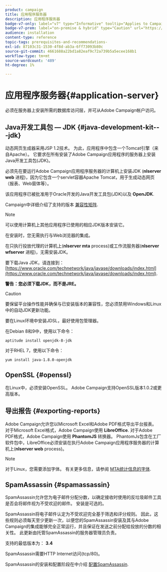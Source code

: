 ```yaml
---
product: campaign
title: 应用程序服务器
description: 应用程序服务器
badge-v7-only: label="v7" type="Informative" tooltip="Applies to Campaign Classic v7 only"
badge-v7-prem: label="on-premise & hybrid" type="Caution" url="https://experienceleague.adobe.com/docs/campaign-classic/using/installing-campaign-classic/architecture-and-hosting-models/hosting-models-lp/hosting-models.html" tooltip="Applies to on-premise and hybrid deployments only"
audience: installation
content-type: reference
topic-tags: prerequisites-and-recommendations-
exl-id: 87103c31-1530-4f8d-ab3a-6ff73093b80c
source-git-commit: 4661688a22bd1a82eaf9c72a739b5a5ecee168b1
workflow-type: tm+mt
source-wordcount: '489'
ht-degree: 1%

---
```


# 应用程序服务器{#application-server}



必须在服务器上安装所需的数据库访问层，并可从Adobe Campaign帐户访问。

## Java开发工具包 — JDK {#java-development-kit---jdk}

动态网页生成器采用JSP 1.2技术。 为此，应用程序中包含一个Tomcat引擎（来自Apache）。 它要求在所有安装了Adobe Campaign应用程序的服务器上安装Java开发工具包(JDK)。

必须先在要运行Adobe Campaign应用程序服务器的计算机上安装JDK (**nlserver web** 进程)，因为它包含一个servlet容器Apache Tomcat，用于生成动态网页（报表、Web窗体等）。

该应用程序已被批准用于Oracle开发的Java开发工具包(JDK)以及 **OpenJDK**.

Campaign中详细介绍了支持的版本 [兼容性矩阵](../../rn/using/compatibility-matrix.md).

>[!NOTE]
>
>可以使用计算机上其他应用程序已使用的相应JDK版本安装它。
>  
>在安装时，您无需执行与Web浏览器的集成。
>
>在只执行投放代理的计算机上(**nlserver mta** process)或工作流服务器(**nlserver wfserver** 进程)，无需安装JDK。

要下载Java JDK，请连接到： [https://www.oracle.com/technetwork/java/javase/downloads/index.html](https://www.oracle.com/technetwork/java/javase/downloads/index.html).

**警告：您必须下载JDK，而不是JRE。**

>[!CAUTION]
>
>要保留平台操作性能并确保与已安装版本的兼容性，您必须禁用Windows和Linux中的自动JDK更新功能。

要在Linux环境中安装JDSL，最好使用包管理器。

在Debian 8和9中，使用以下命令：

```
aptitude install openjdk-8-jdk
```

对于RHEL 7，使用以下命令：

```
yum install java-1.8.0-openjdk
```

## OpenSSL {#openssl}

在Linux中，必须安装OpenSSL。 Adobe Campaign支持OpenSSL版本1.0.2或更高版本。

## 导出报告 {#exporting-reports}

Adobe Campaign允许您以Microsoft Excel和Adobe PDF格式导出平台报表。 对于Microsoft Excel格式，Adobe Campaign使用 **LibreOffice**. 对于Adobe PDF格式，Adobe Campaign使用 **PhantomJS** 转换器。 PhantomJs包含在工厂软件包中，LibreOffice必须安装在执行Adobe Campaign应用程序服务器的计算机上(**nlserver web** process)。

>[!NOTE]
>
>对于Linux，您需要添加字体。 有关更多信息，请参阅 [MTA统计信息的字体](../../installation/using/prerequisites-of-campaign-installation-in-linux.md#fonts-for-mta-statistics).

## SpamAssassin {#spamassassin}

SpamAssassin允许您为电子邮件分配分数，以确定接收时使用的反垃圾邮件工具是否会将邮件视为不受欢迎的邮件。 安装是可选的。

SpamAssassin将电子邮件认定为不受欢迎完全基于筛选和评分规则。 因此，这些规则必须每天至少更新一次，以便您的SpamAssassin安装及其与Adobe Campaign的集成能够完全正常运行，并且保证在发送之前分配给投放的分数的相关性。 此更新由托管SpamAssassin的服务器管理员负责。

支持的最低版本为： **3.4**

SpamAssassin需要HTTP Internet访问(tcp/80)。

SpamAssassin的安装和配置阶段在中介绍 [配置SpamAssassin](../../installation/using/configuring-spamassassin.md).
